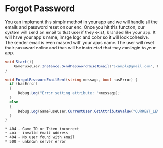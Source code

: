# Forgot Password

You can implement this simple method in your app and we will handle all the emails and password reset on our end. Once you hit this function, our system will send an email to that user if they exist, branded like your app. It will have your app's name, image logo and color so it will look cohesive. The sender email is even masked with your apps name. The user will reset their password online and then will be instructed that they can login to your app.

```csharp
void Start(){
    GameFuseUser.Instance.SendPasswordResetEmail("example@gmail.com", ForgotPasswordEmailSent);
}

void ForgotPasswordEmailSent(string message, bool hasError) {
  if (hasError)
  {
      Debug.Log("Error setting attribute: "+message);
  }
  else
  {
      Debug.Log(GameFuseUser.CurrentUser.GetAttributeValue("CURRENT_LEVEL")); // Prints "5"
  }
}

```

```
* 404 - Game ID or Token incorrect
* 403 - Invalid Email Address
* 404 - No user found with email
* 500 - unknown server error
```
